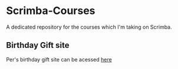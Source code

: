 # Scrimba-Courses
A dedicated repository for the courses which I'm taking on Scrimba.

## Birthday Gift site
Per's birthday gift site can be acessed [here](https://alok-37.github.io/Scrimba-Courses/Frontend-Career-Path/Birthday-Gift-site/index.html)


